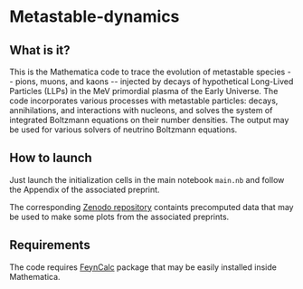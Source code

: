 # Metastable-dynamics

## What is it?

This is the Mathematica code to trace the evolution of metastable species -- pions, muons, and kaons -- injected by decays of hypothetical Long-Lived Particles (LLPs) in the MeV primordial plasma of the Early Universe. The code incorporates various processes with metastable particles: decays, annihilations, and interactions with nucleons, and solves the system of integrated Boltzmann equations on their number densities. The output may be used for various solvers of neutrino Boltzmann equations. 


## How to launch

Just launch the initialization cells in the main notebook <code>main.nb</code> and follow the Appendix of the associated preprint.

The corresponding [Zenodo repository](https://feyncalc.github.io/) containts precomputed data that may be used to make some plots from the associated preprints.



## Requirements

The code requires [FeynCalc](https://feyncalc.github.io/) package that may be easily installed inside Mathematica.